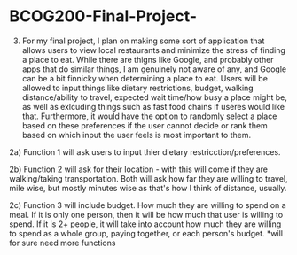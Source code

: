 # BCOG200-Final-Project-

3) For my final project, I plan on making some sort of application that allows users to view local restaurants and minimize the stress of
finding a place to eat. While there are thigns like Google, and probably other apps that do similar things, I am genuinely not aware of
any, and Google can be a bit finnicky when determining a place to eat. Users will be allowed to input things like dietary restrictions,
budget, walking distance/ability to travel, expected wait time/how busy a place might be, as well as exlcuding things such as fast food
chains if useres would like that. Furthermore, it would have the option to randomly select a place based on these preferences if the user
cannot decide or rank them based on which input the user feels is most important to them.

2a) Function 1 will ask users to input thier dietary restricction/preferences.


2b) Function 2 will ask for their location - with this will come if they are walking/taking transportation. Both will ask how far they are willing to travel, mile wise, but mostly minutes wise as that's how I think of distance, usually.

2c) Function 3 will include budget. How much they are willing to spend on a meal. If it is only one person, then it will be how much that
user is willing to spend. If it is 2+ people, it will take into account how much they are willing to spend as a whole group, paying together, or each person's budget. 
*will for sure need more functions
